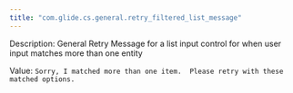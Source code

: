 ```yaml
---
title: "com.glide.cs.general.retry_filtered_list_message"
---
```


Description: General Retry Message for a list input control for when user input matches more than one entity

Value: `Sorry, I matched more than one item.  Please retry with these matched options.`